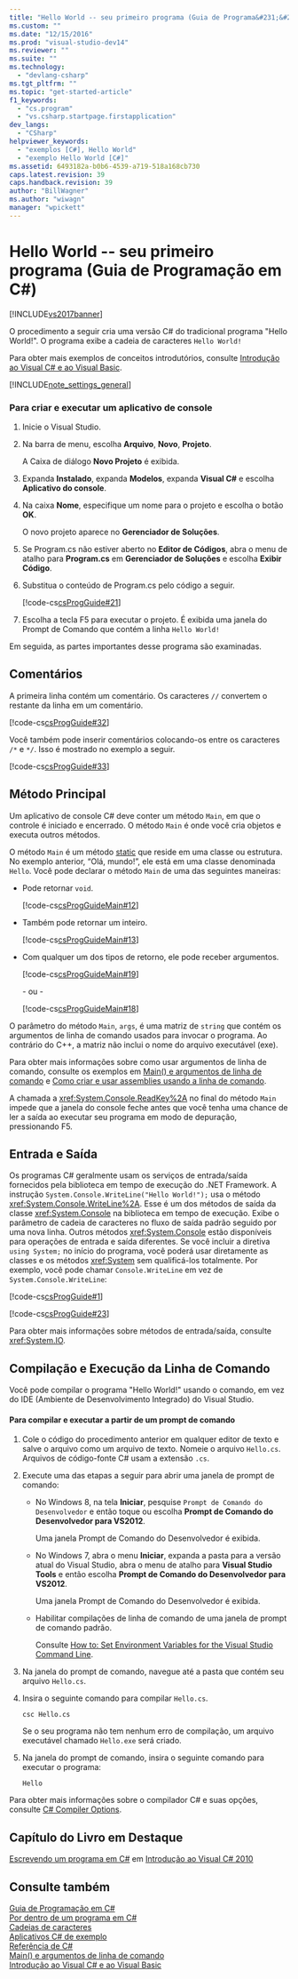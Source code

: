```yaml
---
title: "Hello World -- seu primeiro programa (Guia de Programa&#231;&#227;o em C#) | Microsoft Docs"
ms.custom: ""
ms.date: "12/15/2016"
ms.prod: "visual-studio-dev14"
ms.reviewer: ""
ms.suite: ""
ms.technology: 
  - "devlang-csharp"
ms.tgt_pltfrm: ""
ms.topic: "get-started-article"
f1_keywords: 
  - "cs.program"
  - "vs.csharp.startpage.firstapplication"
dev_langs: 
  - "CSharp"
helpviewer_keywords: 
  - "exemplos [C#], Hello World"
  - "exemplo Hello World [C#]"
ms.assetid: 6493182a-b0b6-4539-a719-518a168cb730
caps.latest.revision: 39
caps.handback.revision: 39
author: "BillWagner"
ms.author: "wiwagn"
manager: "wpickett"
---
```

# Hello World -- seu primeiro programa (Guia de Programa&#231;&#227;o em C#)
[!INCLUDE[vs2017banner](../../../csharp/includes/vs2017banner.md)]

O procedimento a seguir cria uma versão C\# do tradicional programa "Hello World\!".  O programa exibe a cadeia de caracteres `Hello World!`  
  
 Para obter mais exemplos de conceitos introdutórios, consulte [Introdução ao Visual C\# e ao Visual Basic](/visual-studio/ide/getting-started-with-visual-csharp-and-visual-basic).  
  
 [!INCLUDE[note_settings_general](../../../csharp/language-reference/compiler-messages/includes/note_settings_general_md.md)]  
  
### Para criar e executar um aplicativo de console  
  
1.  Inicie o Visual Studio.  
  
2.  Na barra de menu, escolha **Arquivo**, **Novo**, **Projeto**.  
  
     A Caixa de diálogo **Novo Projeto** é exibida.  
  
3.  Expanda **Instalado**, expanda **Modelos**, expanda **Visual C\#** e escolha **Aplicativo do console**.  
  
4.  Na caixa **Nome**, especifique um nome para o projeto e escolha o botão **OK**.  
  
     O novo projeto aparece no **Gerenciador de Soluções**.  
  
5.  Se Program.cs não estiver aberto no **Editor de Códigos**, abra o menu de atalho para **Program.cs** em **Gerenciador de Soluções** e escolha **Exibir Código**.  
  
6.  Substitua o conteúdo de Program.cs pelo código a seguir.  
  
     [!code-cs[csProgGuide#21](../../../csharp/programming-guide/inside-a-program/codesnippet/CSharp/hello-world-your-first-program_1.cs)]  
  
7.  Escolha a tecla F5 para executar o projeto.  É exibida uma janela do Prompt de Comando que contém a linha `Hello World!`  
  
 Em seguida, as partes importantes desse programa são examinadas.  
  
## Comentários  
 A primeira linha contém um comentário.  Os caracteres `//` convertem o restante da linha em um comentário.  
  
 [!code-cs[csProgGuide#32](../../../csharp/programming-guide/inside-a-program/codesnippet/CSharp/hello-world-your-first-program_2.cs)]  
  
 Você também pode inserir comentários colocando\-os entre os caracteres `/*` e `*/`.  Isso é mostrado no exemplo a seguir.  
  
 [!code-cs[csProgGuide#33](../../../csharp/programming-guide/inside-a-program/codesnippet/CSharp/hello-world-your-first-program_3.cs)]  
  
## Método Principal  
 Um aplicativo de console C\# deve conter um método `Main`, em que o controle é iniciado e encerrado.  O método `Main` é onde você cria objetos e executa outros métodos.  
  
 O método `Main` é um método [static](../../../csharp/language-reference/keywords/static.md) que reside em uma classe ou estrutura.  No exemplo anterior, “Olá, mundo\!”, ele está em uma classe denominada `Hello`.  Você pode declarar o método `Main` de uma das seguintes maneiras:  
  
-   Pode retornar `void`.  
  
     [!code-cs[csProgGuideMain#12](../../../csharp/programming-guide/inside-a-program/codesnippet/CSharp/hello-world-your-first-program_4.cs)]  
  
-   Também pode retornar um inteiro.  
  
     [!code-cs[csProgGuideMain#13](../../../csharp/programming-guide/inside-a-program/codesnippet/CSharp/hello-world-your-first-program_5.cs)]  
  
-   Com qualquer um dos tipos de retorno, ele pode receber argumentos.  
  
     [!code-cs[csProgGuideMain#19](../../../csharp/programming-guide/inside-a-program/codesnippet/CSharp/hello-world-your-first-program_6.cs)]  
  
     \- ou \-  
  
     [!code-cs[csProgGuideMain#18](../../../csharp/programming-guide/inside-a-program/codesnippet/CSharp/hello-world-your-first-program_7.cs)]  
  
 O parâmetro do método `Main`, `args`, é uma matriz de `string` que contém os argumentos de linha de comando usados para invocar o programa.  Ao contrário do C\+\+, a matriz não inclui o nome do arquivo executável \(exe\).  
  
 Para obter mais informações sobre como usar argumentos de linha de comando, consulte os exemplos em [Main\(\) e argumentos de linha de comando](../../../csharp/programming-guide/main-and-command-args/main-and-command-line-arguments.md) e [Como criar e usar assemblies usando a linha de comando](../Topic/How%20to:%20Create%20and%20Use%20Assemblies%20Using%20the%20Command%20Line%20\(C%23%20and%20Visual%20Basic\).md).  
  
 A chamada a <xref:System.Console.ReadKey%2A> no final do método `Main` impede que a janela do console feche antes que você tenha uma chance de ler a saída ao executar seu programa em modo de depuração, pressionando F5.  
  
## Entrada e Saída  
 Os programas C\# geralmente usam os serviços de entrada\/saída fornecidos pela biblioteca em tempo de execução do .NET Framework.  A instrução `System.Console.WriteLine("Hello World!");` usa o método <xref:System.Console.WriteLine%2A>.  Esse é um dos métodos de saída da classe <xref:System.Console> na biblioteca em tempo de execução.  Exibe o parâmetro de cadeia de caracteres no fluxo de saída padrão seguido por uma nova linha.  Outros métodos <xref:System.Console> estão disponíveis para operações de entrada e saída diferentes.  Se você incluir a diretiva `using System;` no início do programa, você poderá usar diretamente as classes e os métodos <xref:System> sem qualificá\-los totalmente.  Por exemplo, você pode chamar `Console.WriteLine` em vez de `System.Console.WriteLine`:  
  
 [!code-cs[csProgGuide#1](../../../csharp/programming-guide/inside-a-program/codesnippet/CSharp/hello-world-your-first-program_8.cs)]  
  
 [!code-cs[csProgGuide#23](../../../csharp/programming-guide/inside-a-program/codesnippet/CSharp/hello-world-your-first-program_9.cs)]  
  
 Para obter mais informações sobre métodos de entrada\/saída, consulte <xref:System.IO>.  
  
## Compilação e Execução da Linha de Comando  
 Você pode compilar o programa "Hello World\!" usando o comando, em vez do IDE \(Ambiente de Desenvolvimento Integrado\) do Visual Studio.  
  
#### Para compilar e executar a partir de um prompt de comando  
  
1.  Cole o código do procedimento anterior em qualquer editor de texto e salve o arquivo como um arquivo de texto.  Nomeie o arquivo `Hello.cs`.  Arquivos de código\-fonte C\# usam a extensão `.cs`.  
  
2.  Execute uma das etapas a seguir para abrir uma janela de prompt de comando:  
  
    -   No Windows 8, na tela **Iniciar**, pesquise `Prompt de Comando do Desenvolvedor` e então toque ou escolha **Prompt de Comando do Desenvolvedor para VS2012**.  
  
         Uma janela Prompt de Comando do Desenvolvedor é exibida.  
  
    -   No Windows 7, abra o menu **Iniciar**, expanda a pasta para a versão atual do Visual Studio, abra o menu de atalho para **Visual Studio Tools** e então escolha **Prompt de Comando do Desenvolvedor para VS2012**.  
  
         Uma janela Prompt de Comando do Desenvolvedor é exibida.  
  
    -   Habilitar compilações de linha de comando de uma janela de prompt de comando padrão.  
  
         Consulte [How to: Set Environment Variables for the Visual Studio Command Line](../../../csharp/language-reference/compiler-options/how-to-set-environment-variables-for-the-visual-studio-command-line.md).  
  
3.  Na janela do prompt de comando, navegue até a pasta que contém seu arquivo `Hello.cs`.  
  
4.  Insira o seguinte comando para compilar `Hello.cs`.  
  
     `csc Hello.cs`  
  
     Se o seu programa não tem nenhum erro de compilação, um arquivo executável chamado `Hello.exe` será criado.  
  
5.  Na janela do prompt de comando, insira o seguinte comando para executar o programa:  
  
     `Hello`  
  
 Para obter mais informações sobre o compilador C\# e suas opções, consulte [C\# Compiler Options](../../../csharp/language-reference/compiler-options/index.md).  
  
## Capítulo do Livro em Destaque  
 [Escrevendo um programa em C\#](http://go.microsoft.com/fwlink/?LinkId=221227) em [Introdução ao Visual C\# 2010](http://go.microsoft.com/fwlink/?LinkId=221214)  
  
## Consulte também  
 [Guia de Programação em C\#](../../../csharp/programming-guide/index.md)   
 [Por dentro de um programa em C\#](../../../csharp/programming-guide/inside-a-program/index.md)   
 [Cadeias de caracteres](../../../csharp/programming-guide/strings/index.md)   
 [Aplicativos C\# de exemplo](http://msdn.microsoft.com/pt-br/9a9d7aaa-51d3-4224-b564-95409b0f3e15)   
 [Referência de C\#](../../../csharp/language-reference/index.md)   
 [Main\(\) e argumentos de linha de comando](../../../csharp/programming-guide/main-and-command-args/main-and-command-line-arguments.md)   
 [Introdução ao Visual C\# e ao Visual Basic](/visual-studio/ide/getting-started-with-visual-csharp-and-visual-basic)